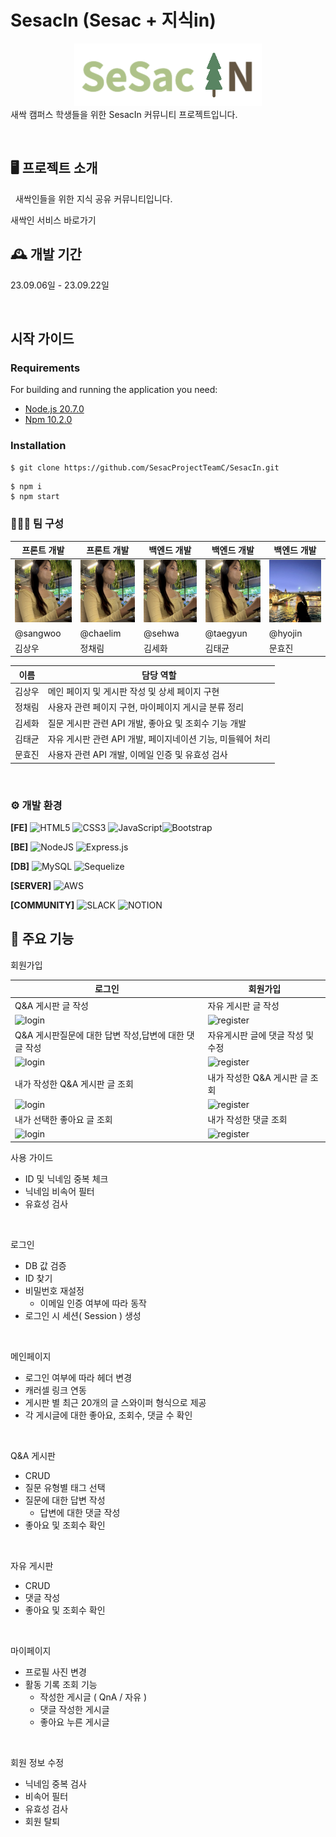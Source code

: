 # SesacIn (Sesac + 지식in)

<center><img src="./static/img/header-logo-2.png" width="300"></center>
새싹 캠퍼스 학생들을 위한 SesacIn 커뮤니티 프로젝트입니다.

&nbsp;

🖥️ 프로젝트 소개
--

&nbsp;
새싹인들을 위한 지식 공유 커뮤니티입니다.

<a link="https://sesacin.online/">새싹인 서비스 바로가기
&nbsp;

🕰️ 개발 기간
--
23.09.06일 - 23.09.22일

&nbsp;

## 시작 가이드
### Requirements
For building and running the application you need:

- [Node.js 20.7.0](https://www.npmjs.com/package/node/v/20.7.0)
- [Npm 10.2.0](https://www.npmjs.com/package/npm/v/10.2.0)


### Installation
``` bash
$ git clone https://github.com/SesacProjectTeamC/SesacIn.git
```

```
$ npm i
$ npm start
```


### 🧑‍🤝‍🧑 팀 구성

| 프론트 개발 | 프론트 개발 | 백엔드 개발 | 백엔드 개발 |백엔드 개발 |
|---|---|---|---|---|
| <img src="static/img/profile_sehwa.jpeg" width="100px" height="100px" alt="이미지 설명"> | <img src="static/img/profile_sehwa.jpeg" width="100px" height="100px" alt="이미지 설명"> | <img src="static/img/profile_sehwa.jpeg" width="100px" height="100px" alt="이미지 설명">| <img src="static/img/profile_sehwa.jpeg" width="100px" height="100px" alt="이미지 설명"> | <img src="static/img/profile_hyojin.jpeg" width="100px" height="100px" alt="이미지 설명">
| <a link="https://github.com/Sangwoo97">@sangwoo | <a link="https://github.com/ellin45">@chaelim | <a link="https://github.com/loveflora">@sehwa | <a link="https://github.com/hotdog7778">@taegyun | <a link="https://github.com/jinnymoon1124">@hyojin
| 김상우 | 정채림 | 김세화 | 김태균 | 문효진    



| 이름    | 담당 역할                                      |
|-------|------------------------------------------------|
| 김상우 | 메인 페이지 및 게시판 작성 및 상세 페이지 구현     |
| 정채림 | 사용자 관련 페이지 구현, 마이페이지 게시글 분류 정리|
| 김세화 | 질문 게시판 관련 API 개발, 좋아요 및 조회수 기능 개발|
| 김태균 | 자유 게시판 관련 API 개발, 페이지네이션 기능, 미들웨어 처리|
| 문효진 | 사용자 관련 API 개발, 이메일 인증 및 유효성 검사    |


&nbsp;

### ⚙️ 개발 환경

**[FE]**
 ![HTML5](https://img.shields.io/badge/html5-%23E34F26.svg?style=for-the-badge&logo=html5&logoColor=white) ![CSS3](https://img.shields.io/badge/css3-%231572B6.svg?style=for-the-badge&logo=css3&logoColor=white) ![JavaScript](https://img.shields.io/badge/javascript-%23323330.svg?style=for-the-badge&logo=javascript&logoColor=%23F7DF1E)![Bootstrap](https://img.shields.io/badge/bootstrap-%238511FA.svg?style=for-the-badge&logo=bootstrap&logoColor=white)
 
**[BE]** ![NodeJS](https://img.shields.io/badge/node.js-6DA55F?style=for-the-badge&logo=node.js&logoColor=white)	![Express.js](https://img.shields.io/badge/express.js-%23404d59.svg?style=for-the-badge&logo=express&logoColor=%2361DAFB)


**[DB]** 	![MySQL](https://img.shields.io/badge/mysql-%2300f.svg?style=for-the-badge&logo=mysql&logoColor=white) ![Sequelize](https://img.shields.io/badge/Sequelize-52B0E7?style=for-the-badge&logo=Sequelize&logoColor=white)


 **[SERVER]**
 	![AWS](https://img.shields.io/badge/AWS-%23FF9900.svg?style=for-the-badge&logo=amazon-aws&logoColor=white)

**[COMMUNITY]**
![SLACK](https://img.shields.io/badge/Slack-4A154B?style=for-the-badge&logo=slack&logoColor=white)
![NOTION](https://img.shields.io/badge/Notion-000000?style=for-the-badge&logo=notion&logoColor=white)
&nbsp;


📌 주요 기능
--
회원가입 

|로그인 | 회원가입 | 
|---|---
|Q&A 게시판 글 작성|자유 게시판 글 작성|
|<img alt="login">|<img alt="register">|
|Q&A 게시판질문에 대한 답변 작성,답변에 대한 댓글 작성|자유게시판 글에 댓글 작성 및 수정|
|<img alt="login">|<img alt="register">|
|내가 작성한 Q&A 게시판 글 조회 | 내가 작성한 Q&A 게시판 글 조회|
|<img alt="login">|<img alt="register">|
|내가 선택한 좋아요 글 조회 | 내가 작성한 댓글 조회|
|<img alt="login">|<img alt="register">|


사용 가이드



- ID 및 닉네임 중복 체크
- 닉네임 비속어 필터
- 유효성 검사
 
&nbsp;

로그인

- DB 값 검증
- ID 찾기
- 비밀번호 재설정  
    - 이메일 인증 여부에 따라 동작 
- 로그인 시 세션( Session ) 생성
 
&nbsp;

메인페이지

- 로그인 여부에 따라 헤더 변경
- 캐러셀 링크 연동
- 게시판 별 최근 20개의 글 스와이퍼 형식으로 제공
- 각 게시글에 대한 좋아요, 조회수, 댓글 수 확인
 
&nbsp;

Q&A 게시판

- CRUD
- 질문 유형별 태그 선택
- 질문에 대한 답변 작성
    - 답변에 대한 댓글 작성 
- 좋아요 및 조회수 확인
 
&nbsp;

자유 게시판 

- CRUD
- 댓글 작성
- 좋아요 및 조회수 확인
 
&nbsp;

마이페이지

- 프로필 사진 변경
- 활동 기록 조회 기능
    - 작성한 게시글 ( QnA / 자유 )
    - 댓글 작성한 게시글
    - 좋아요 누른 게시글
 
&nbsp;

회원 정보 수정

- 닉네임 중복 검사
- 비속어 필터
- 유효성 검사
- 회원 탈퇴